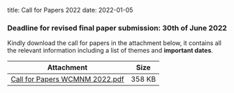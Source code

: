 title: Call for Papers 2022
date: 2022-01-05
 
### Deadline for revised final paper submission: 30th of June 2022

Kindly download the call for papers in the attachment below, it contains all the relevant information including a list of themes and **important dates**.

| Attachment | Size |
|---|---|
|<a href="/files/Third Call for Papers 2022.pdf">Call for Papers WCMNM 2022.pdf</a> | 358 KB |

